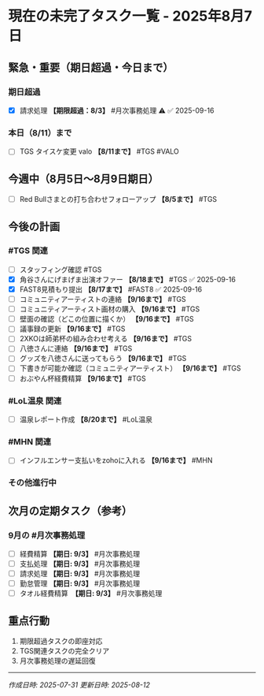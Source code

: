 # 現在の未完了タスク一覧 - 2025年8月7日

## 緊急・重要（期日超過・今日まで）
### 期日超過
- [x] 請求処理 **【期限超過：8/3】** #月次事務処理 ⚠️ ✅ 2025-09-16

### 本日（8/11）まで
- [ ] TGS タイスケ変更 valo **【8/11まで】** #TGS #VALO

## 今週中（8月5日〜8月9日期日）
- [ ] Red Bullさまとの打ち合わせフォローアップ **【8/5まで】** #TGS

## 今後の計画
### #TGS 関連
- [ ] スタッフィング確認 #TGS
- [x] 角谷さんにげまげま出演オファー **【8/18まで】** #TGS ✅ 2025-09-16
- [x] FAST8見積もり提出 **【8/17まで】** #FAST8 ✅ 2025-09-16
- [ ] コミュニティアーティストの連絡 **【9/16まで】** #TGS
- [ ] コミュニティアーティスト画材の購入 **【9/16まで】** #TGS
- [ ] 壁面の確認（どこの位置に描くか） **【9/16まで】** #TGS
- [ ] 議事録の更新 **【9/16まで】** #TGS
- [ ] 2XKOは師弟杯の組み合わせ考える **【9/16まで】** #TGS
- [ ] 八徳さんに連絡 **【9/16まで】** #TGS
- [ ] グッズを八徳さんに送ってもらう **【9/16まで】** #TGS
- [ ] 下書きが可能か確認（コミュニティアーティスト） **【9/16まで】** #TGS
- [ ] おぶやん杯経費精算 **【9/16まで】** #TGS

### #LoL温泉 関連
- [ ] 温泉レポート作成 **【8/20まで】** #LoL温泉

### #MHN 関連
- [ ] インフルエンサー支払いをzohoに入れる **【9/16まで】** #MHN

### その他進行中

## 次月の定期タスク（参考）
### 9月の #月次事務処理
- [ ] 経費精算 **【期日: 9/3】** #月次事務処理
- [ ] 支払処理 **【期日: 9/3】** #月次事務処理
- [ ] 請求処理 **【期日: 9/3】** #月次事務処理
- [ ] 勤怠管理 **【期日: 9/3】** #月次事務処理
- [ ] タオル経費精算　**【期日: 9/3】** #月次事務処理

## 重点行動
1. 期限超過タスクの即座対応
2. TGS関連タスクの完全クリア
3. 月次事務処理の遅延回復


---
*作成日時: 2025-07-31*
*更新日時: 2025-08-12*